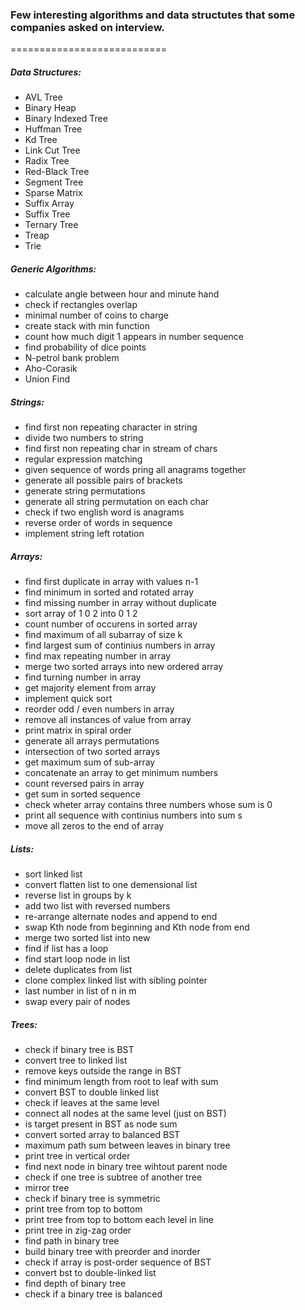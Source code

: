 ### Few interesting algorithms and data structutes that some companies asked on interview.
===========================
##### Data Structures:
* AVL Tree
* Binary Heap
* Binary Indexed Tree
* Huffman Tree
* Kd Tree
* Link Cut Tree
* Radix Tree
* Red-Black Tree
* Segment Tree
* Sparse Matrix
* Suffix Array
* Suffix Tree
* Ternary Tree
* Treap
* Trie

##### Generic Algorithms:
* calculate angle between hour and minute hand
* check if rectangles overlap
* minimal number of coins to charge
* create stack with min function
* count how much digit 1 appears in number sequence
* find probability of dice points
* N-petrol bank problem
* Aho-Corasik
* Union Find

##### Strings:
* find first non repeating character in string
* divide two numbers to string
* find first non repeating char in stream of chars
* regular expression matching
* given sequence of words pring all anagrams together
* generate all possible pairs of brackets
* generate string permutations
* generate all string permutation on each char
* check if two english word is anagrams
* reverse order of words in sequence
* implement string left rotation

##### Arrays:
* find first duplicate in array with values n-1
* find minimum in sorted and rotated array
* find missing number in array without duplicate
* sort array of 1 0 2 into 0 1 2
* count number of occurens in sorted array
* find maximum of all subarray of size k
* find largest sum of continius numbers in array
* find max repeating number in array
* merge two sorted arrays into new ordered array
* find turning number in array
* get majority element from array
* implement quick sort
* reorder odd / even numbers in array
* remove all instances of value from array
* print matrix in spiral order
* generate all arrays permutations
* intersection of two sorted arrays
* get maximum sum of sub-array
* concatenate an array to get minimum numbers
* count reversed pairs in array
* get sum in sorted sequence
* check wheter array contains three numbers whose sum is 0
* print all sequence with continius numbers into sum s
* move all zeros to the end of array

##### Lists:
* sort linked list
* convert flatten list to one demensional list
* reverse list in groups by k 
* add two list with reversed numbers
* re-arrange alternate nodes and append to end
* swap Kth node from beginning and Kth node from end
* merge two sorted list into new
* find if list has a loop
* find start loop node in list
* delete duplicates from list
* clone complex linked list with sibling pointer
* last number in list of n in m
* swap every pair of nodes

##### Trees:
* check if binary tree is BST
* convert tree to linked list
* remove keys outside the range in BST
* find minimum length from root to leaf with sum
* convert BST to double linked list
* check if leaves at the same level
* connect all nodes at the same level (just on BST)
* is target present in BST as node sum
* convert sorted array to balanced BST
* maximum path sum between leaves in binary tree
* print tree in vertical order
* find next node in binary tree wihtout parent node
* check if one tree is subtree of another tree
* mirror tree
* check if binary tree is symmetric
* print tree from top to bottom
* print tree from top to bottom each level in line
* print tree in zig-zag order
* find path in binary tree
* build binary tree with preorder and inorder
* check if array is post-order sequence of BST
* convert bst to double-linked list
* find depth of binary tree
* check if a binary tree is balanced

